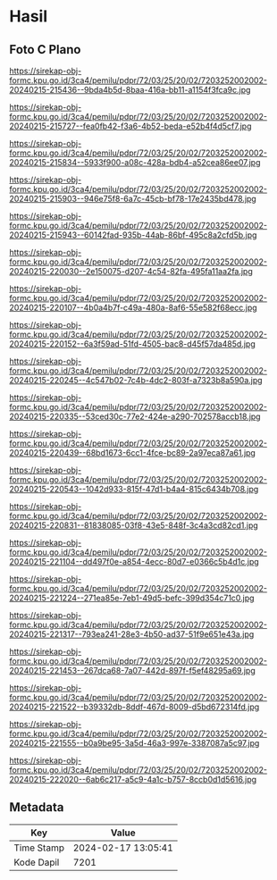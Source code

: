 # Hasil

## Foto C Plano

https://sirekap-obj-formc.kpu.go.id/3ca4/pemilu/pdpr/72/03/25/20/02/7203252002002-20240215-215436--9bda4b5d-8baa-416a-bb11-a1154f3fca9c.jpg

https://sirekap-obj-formc.kpu.go.id/3ca4/pemilu/pdpr/72/03/25/20/02/7203252002002-20240215-215727--fea0fb42-f3a6-4b52-beda-e52b4f4d5cf7.jpg

https://sirekap-obj-formc.kpu.go.id/3ca4/pemilu/pdpr/72/03/25/20/02/7203252002002-20240215-215834--5933f900-a08c-428a-bdb4-a52cea86ee07.jpg

https://sirekap-obj-formc.kpu.go.id/3ca4/pemilu/pdpr/72/03/25/20/02/7203252002002-20240215-215903--946e75f8-6a7c-45cb-bf78-17e2435bd478.jpg

https://sirekap-obj-formc.kpu.go.id/3ca4/pemilu/pdpr/72/03/25/20/02/7203252002002-20240215-215943--60142fad-935b-44ab-86bf-495c8a2cfd5b.jpg

https://sirekap-obj-formc.kpu.go.id/3ca4/pemilu/pdpr/72/03/25/20/02/7203252002002-20240215-220030--2e150075-d207-4c54-82fa-495fa11aa2fa.jpg

https://sirekap-obj-formc.kpu.go.id/3ca4/pemilu/pdpr/72/03/25/20/02/7203252002002-20240215-220107--4b0a4b7f-c49a-480a-8af6-55e582f68ecc.jpg

https://sirekap-obj-formc.kpu.go.id/3ca4/pemilu/pdpr/72/03/25/20/02/7203252002002-20240215-220152--6a3f59ad-51fd-4505-bac8-d45f57da485d.jpg

https://sirekap-obj-formc.kpu.go.id/3ca4/pemilu/pdpr/72/03/25/20/02/7203252002002-20240215-220245--4c547b02-7c4b-4dc2-803f-a7323b8a590a.jpg

https://sirekap-obj-formc.kpu.go.id/3ca4/pemilu/pdpr/72/03/25/20/02/7203252002002-20240215-220335--53ced30c-77e2-424e-a290-702578accb18.jpg

https://sirekap-obj-formc.kpu.go.id/3ca4/pemilu/pdpr/72/03/25/20/02/7203252002002-20240215-220439--68bd1673-6cc1-4fce-bc89-2a97eca87a61.jpg

https://sirekap-obj-formc.kpu.go.id/3ca4/pemilu/pdpr/72/03/25/20/02/7203252002002-20240215-220543--1042d933-815f-47d1-b4a4-815c6434b708.jpg

https://sirekap-obj-formc.kpu.go.id/3ca4/pemilu/pdpr/72/03/25/20/02/7203252002002-20240215-220831--81838085-03f8-43e5-848f-3c4a3cd82cd1.jpg

https://sirekap-obj-formc.kpu.go.id/3ca4/pemilu/pdpr/72/03/25/20/02/7203252002002-20240215-221104--dd497f0e-a854-4ecc-80d7-e0366c5b4d1c.jpg

https://sirekap-obj-formc.kpu.go.id/3ca4/pemilu/pdpr/72/03/25/20/02/7203252002002-20240215-221224--271ea85e-7eb1-49d5-befc-399d354c71c0.jpg

https://sirekap-obj-formc.kpu.go.id/3ca4/pemilu/pdpr/72/03/25/20/02/7203252002002-20240215-221317--793ea241-28e3-4b50-ad37-51f9e651e43a.jpg

https://sirekap-obj-formc.kpu.go.id/3ca4/pemilu/pdpr/72/03/25/20/02/7203252002002-20240215-221453--267dca68-7a07-442d-897f-f5ef48295a69.jpg

https://sirekap-obj-formc.kpu.go.id/3ca4/pemilu/pdpr/72/03/25/20/02/7203252002002-20240215-221522--b39332db-8ddf-467d-8009-d5bd672314fd.jpg

https://sirekap-obj-formc.kpu.go.id/3ca4/pemilu/pdpr/72/03/25/20/02/7203252002002-20240215-221555--b0a9be95-3a5d-46a3-997e-3387087a5c97.jpg

https://sirekap-obj-formc.kpu.go.id/3ca4/pemilu/pdpr/72/03/25/20/02/7203252002002-20240215-222020--6ab6c217-a5c9-4a1c-b757-8ccb0d1d5616.jpg


## Metadata

| Key        | Value               |
| ---------- | ------------------- |
| Time Stamp | 2024-02-17 13:05:41 |
| Kode Dapil | 7201                |



